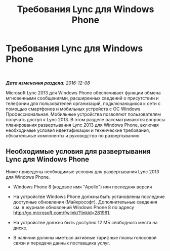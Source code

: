 ﻿---
title: Требования Lync для Windows Phone
TOCTitle: Требования Lync для Windows Phone
ms:assetid: c0f8d7be-b731-4842-862d-7c0665dbb531
ms:mtpsurl: https://technet.microsoft.com/ru-ru/library/Hh691001(v=OCS.15)
ms:contentKeyID: 52058328
ms.date: 12/10/2016
mtps_version: v=OCS.15
ms.translationtype: HT
---

# Требования Lync для Windows Phone

 

_**Дата изменения раздела:** 2016-12-08_

Microsoft Lync 2013 для Windows Phone обеспечивает функции обмена мгновенными сообщениями, расширенных сведений о присутствии и телефонии для пользователей организаций, подключающихся к сети с помощью смартфонов и мобильных устройств с ОС Windows Профессиональная. Мобильные устройства позволяют пользователям получать доступ к Lync 2013. В этом разделе рассматриваются вопросы планирования развертывания Lync 2013 для Windows Phone, включая необходимые условия идентификации и технические требования, обязательные компоненты и руководство по развертыванию.

## Необходимые условия для развертывания Lync для Windows Phone

Ниже приведены необходимые условия для развертывания Lync 2013 для Windows Phone.

  - Windows Phone 8 (кодовое имя "Apollo") или последняя версия

  - На устройстве Windows Phone должны быть установлены последние доступные обновления (Майкрософт). Дополнительные сведения см. в журнале обновлений Windows Phone 8 по адресу <http://go.microsoft.com/fwlink/?linkid=281961>.

  - На устройстве должно быть доступно 12 МБ свободного места на диске.

  - В наличии должны иметься активные тарифные планы голосовой связи и передачи данных поставщика услуг.

